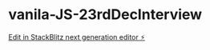 # vanila-JS-23rdDecInterview

[Edit in StackBlitz next generation editor ⚡️](https://stackblitz.com/~/github.com/nago01/vanila-JS-23rdDecInterview)